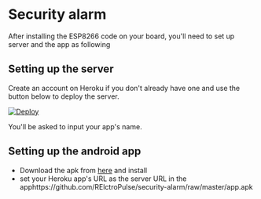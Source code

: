 # Security alarm

After installing the ESP8266 code on your board, you'll need to set up server and the app as following

## Setting up the server
Create an account on Heroku if you don't already have one and use the button below to deploy the server.

[![Deploy](https://www.herokucdn.com/deploy/button.svg)](https://heroku.com/deploy?template=https://github.com/RElctroPulse/security-alarm)

You'll be asked to input your app's name.

## Setting up the android app
- Download the apk from [here](https://github.com/RElctroPulse/security-alarm/raw/master/app.apk) and install
- set your Heroku app's URL as the server URL in the apphttps://github.com/RElctroPulse/security-alarm/raw/master/app.apk
